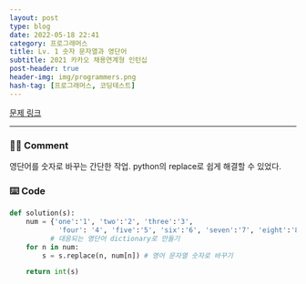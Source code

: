 ```yaml
---
layout: post
type: blog
date: 2022-05-18 22:41
category: 프로그래머스
title: Lv. 1 숫자 문자열과 영단어
subtitle: 2021 카카오 채용연계형 인턴십
post-header: true
header-img: img/programmers.png
hash-tag: [프로그래머스, 코딩테스트]
---
```

[문제 링크](https://programmers.co.kr/learn/courses/30/lessons/81301)

---

### ✍🏻 Comment
영단어를 숫자로 바꾸는 간단한 작업. python의 replace로 쉽게 해결할 수 있었다. 

### ⌨️ Code
```python
def solution(s):
    num = {'one':'1', 'two':'2', 'three':'3',
            'four': '4', 'five':'5', 'six':'6', 'seven':'7', 'eight':'8', 'nine':'9', 'zero':'0'}
          # 대응되는 영단어 dictionary로 만들기 
    for n in num: 
        s = s.replace(n, num[n]) # 영어 문자열 숫자로 바꾸기

    return int(s)
```